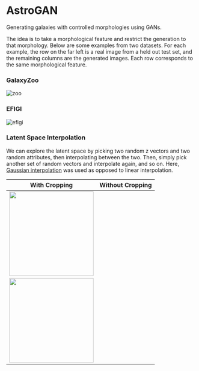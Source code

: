 # AstroGAN
Generating galaxies with controlled morphologies using GANs.

The idea is to take a morphological feature and restrict the generation to that morphology.
Below are some examples from two datasets. For each example, the row on the far left is a
real image from a held out test set, and the remaining columns are the generated images.
Each row corresponds to the same morphological feature.

### GalaxyZoo
![zoo](https://i.imgur.com/5IxzM81.png)

### EFIGI
![efigi](https://i.imgur.com/nEWQDpO.png)


### Latent Space Interpolation
We can explore the latent space by picking two random z vectors and two random attributes,
then interpolating between the two. Then, simply pick another set of random vectors and interpolate
again, and so on. Here, [Gaussian interpolation](https://arxiv.org/abs/1609.04468) was used as
opposed to linear interpolation.

| With Cropping | Without Cropping |
|---------------|:----------------:|
|<img src="https://raw.githubusercontent.com/cameronfabbri/AstroGAN/master/galaxyzoo/oDWfTXG.gif" width="224" height="224" />|
|<img src="https://raw.githubusercontent.com/cameronfabbri/AstroGAN/master/galaxyzoo/oDiRaZc.gif" width="224" height="224" />|

